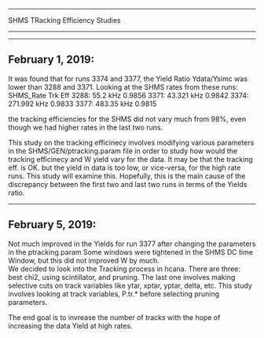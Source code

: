 *********************************
SHMS TRacking Efficiency Studies
*********************************

------------------
February 1, 2019:
------------------
It was found that for runs 3374 and 3377, the Yield Ratio Ydata/Ysimc
was lower than 3288 and 3371.  Looking at the SHMS rates from these runs:
       SHMS_Rate      Trk Eff
3288:  55.2 kHz       0.9856
3371:  43.321 kHz     0.9842
3374:  271.992 kHz    0.9833
3377:  483.35 kHz     0.9815

the tracking efficiencies for the SHMS did not vary much from 98%, even though we had higher rates in the
last two runs.  

This study on the tracking efficinecy involves modifying various parameters in the SHMS/GEN/ptracking.param file
in order to study how would the tracking efficinecy and W yield vary for the data. It may be that the tracking eff. is OK.
but the yield in data is too low, or vice-versa, for the high rate runs. This study will examine this.
Hopefully, this is the main cause of the discrepancy between the first two and last two runs in terms of the Yields ratio.

------------------
February 5, 2019:
------------------
Not much improved in the Yields for run 3377 after changing the parameters in the ptracking.param
Some windows were tightened in the SHMS DC time Window, but this did not improved W by much.  
We decided to look into the Tracking process in hcana. There are three: best chi2, using scintillator, and pruning.
The last one involves making selective cuts on track variables like ytar, xptar, yptar, delta, etc.
This study involves looking at track variables, P.tr.* before selecting pruning parameters.

The end goal is to invrease the number of tracks with the hope of increasing the data Yield at high rates.